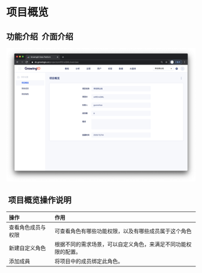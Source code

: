 # 项目概览

## 功能介绍      ‌ 介面介绍  

![](../../.gitbook/assets/ying-mu-jie-tu-20201207-xia-wu-1.58.27.png)

##    ‌ 项目概览操作说明

| 操作 | 作用 |
| :--- | :--- |
| 查看角色成员与权限 | 可查看角色有哪些功能权限，以及有哪些成员属于这个角色 |
| 新建自定义角色 | 根据不同的需求场景，可以自定义角色，来满足不同功能权限的配置。 |
| 添加成員 | 将项目中的成员绑定此角色。 |

